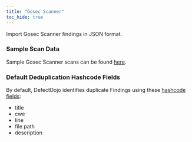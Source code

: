 ```yaml
---
title: "Gosec Scanner"
toc_hide: true
---
```

Import Gosec Scanner findings in JSON format.

### Sample Scan Data
Sample Gosec Scanner scans can be found [here](https://github.com/DefectDojo/django-DefectDojo/tree/master/unittests/scans/gosec).

### Default Deduplication Hashcode Fields
By default, DefectDojo identifies duplicate Findings using these [hashcode fields](https://docs.defectdojo.com/en/working_with_findings/finding_deduplication/about_deduplication/):

- title
- cwe
- line
- file path
- description
